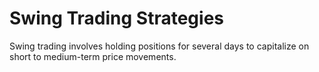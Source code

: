 # Swing Trading Strategies
Swing trading involves holding positions for several days to capitalize on short to medium-term price movements.
